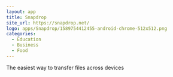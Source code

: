 ```yaml
---
layout: app
title: Snapdrop
site_url: https://snapdrop.net/
logo: apps/Snapdrop/1589754412455-android-chrome-512x512.png
categories:
  - Education
  - Business
  - Food
---
```


The easiest way to transfer files across devices
